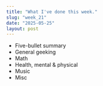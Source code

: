```yaml
---
title: "What I've done this week."
slug: "week_21"
date: "2025-05-25"
layout: post
---
```


* Five-bullet summary
* General geeking
* Math
* Health, mental & physical
* Music
* Misc

